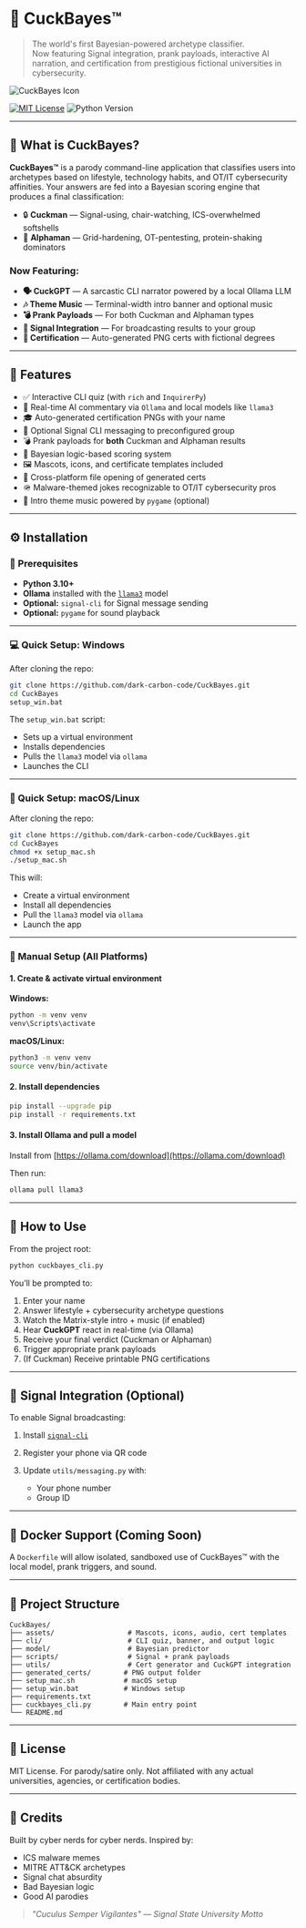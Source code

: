 # 🧠 CuckBayes™

> The world's first Bayesian-powered archetype classifier.  
> Now featuring Signal integration, prank payloads, interactive AI narration, and certification from prestigious fictional universities in cybersecurity.

![CuckBayes Icon](assets/cuckbayes.png)

[![MIT License](https://img.shields.io/badge/license-MIT-blue.svg)](LICENSE)
![Python Version](https://img.shields.io/badge/python-3.10%2B-blue)

---

## 🤖 What is CuckBayes?
**CuckBayes™** is a parody command-line application that classifies users into archetypes based on lifestyle, technology habits, and OT/IT cybersecurity affinities. Your answers are fed into a Bayesian scoring engine that produces a final classification:

- 🔒 **Cuckman** — Signal-using, chair-watching, ICS-overwhelmed softshells  
- 💪 **Alphaman** — Grid-hardening, OT-pentesting, protein-shaking dominators

### Now Featuring:
- **🗣️ CuckGPT** — A sarcastic CLI narrator powered by a local Ollama LLM
- **🎶 Theme Music** — Terminal-width intro banner and optional music
- **💣 Prank Payloads** — For both Cuckman and Alphaman types
- **📡 Signal Integration** — For broadcasting results to your group
- **📜 Certification** — Auto-generated PNG certs with fictional degrees

---

## 🧰 Features
- ✅ Interactive CLI quiz (with `rich` and `InquirerPy`)
- 🤖 Real-time AI commentary via `Ollama` and local models like `llama3`
- 🎓 Auto-generated certification PNGs with your name
- 📡 Optional Signal CLI messaging to preconfigured group
- 💣 Prank payloads for **both** Cuckman and Alphaman results
- 🧠 Bayesian logic-based scoring system
- 🖼️ Mascots, icons, and certificate templates included
- 📂 Cross-platform file opening of generated certs
- 🪖 Malware-themed jokes recognizable to OT/IT cybersecurity pros
- 🎵 Intro theme music powered by `pygame` (optional)

---

## ⚙️ Installation

### 🔑 Prerequisites
- **Python 3.10+**
- **Ollama** installed with the [`llama3`](https://ollama.com/library/llama3) model
- **Optional:** `signal-cli` for Signal message sending
- **Optional:** `pygame` for sound playback

---

### 💻 Quick Setup: Windows

After cloning the repo:

```bash
git clone https://github.com/dark-carbon-code/CuckBayes.git
cd CuckBayes
setup_win.bat
````

The `setup_win.bat` script:

* Sets up a virtual environment
* Installs dependencies
* Pulls the `llama3` model via `ollama`
* Launches the CLI

---

### 🍎 Quick Setup: macOS/Linux

After cloning the repo:

```bash
git clone https://github.com/dark-carbon-code/CuckBayes.git
cd CuckBayes
chmod +x setup_mac.sh
./setup_mac.sh
```

This will:

* Create a virtual environment
* Install all dependencies
* Pull the `llama3` model via `ollama`
* Launch the app

---

### 🧪 Manual Setup (All Platforms)

#### 1. Create & activate virtual environment

**Windows:**

```bash
python -m venv venv
venv\Scripts\activate
```

**macOS/Linux:**

```bash
python3 -m venv venv
source venv/bin/activate
```

#### 2. Install dependencies

```bash
pip install --upgrade pip
pip install -r requirements.txt
```

#### 3. Install Ollama and pull a model

Install from [https://ollama.com/download](https://ollama.com/download)

Then run:

```bash
ollama pull llama3
```

---

## 🧠 How to Use

From the project root:

```bash
python cuckbayes_cli.py
```

You’ll be prompted to:

1. Enter your name
2. Answer lifestyle + cybersecurity archetype questions
3. Watch the Matrix-style intro + music (if enabled)
4. Hear **CuckGPT** react in real-time (via Ollama)
5. Receive your final verdict (Cuckman or Alphaman)
6. Trigger appropriate prank payloads
7. (If Cuckman) Receive printable PNG certifications

---

## 📡 Signal Integration (Optional)

To enable Signal broadcasting:

1. Install [`signal-cli`](https://github.com/AsamK/signal-cli)
2. Register your phone via QR code
3. Update `utils/messaging.py` with:

   * Your phone number
   * Group ID

---

## 🐳 Docker Support (Coming Soon)

A `Dockerfile` will allow isolated, sandboxed use of CuckBayes™ with the local model, prank triggers, and sound.

---

## 📁 Project Structure

```
CuckBayes/
├── assets/                  # Mascots, icons, audio, cert templates
├── cli/                     # CLI quiz, banner, and output logic
├── model/                   # Bayesian predictor
├── scripts/                 # Signal + prank payloads
├── utils/                   # Cert generator and CuckGPT integration
├── generated_certs/        # PNG output folder
├── setup_mac.sh            # macOS setup
├── setup_win.bat           # Windows setup
├── requirements.txt
├── cuckbayes_cli.py        # Main entry point
└── README.md
```

---

## 📜 License

MIT License. For parody/satire only.
Not affiliated with any actual universities, agencies, or certification bodies.

---

## 🙌 Credits

Built by cyber nerds for cyber nerds.
Inspired by:

* ICS malware memes
* MITRE ATT\&CK archetypes
* Signal chat absurdity
* Bad Bayesian logic
* Good AI parodies

> *"Cuculus Semper Vigilantes" — Signal State University Motto*
